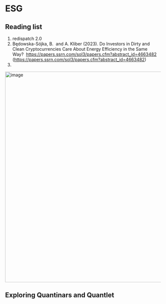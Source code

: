 # ESG


## Reading list


1. redispatch 2.0
2. Będowska-Sójka, B.  and A. Kliber (2023). Do Investors in Dirty and Clean Cryptocurrencies Care About Energy Efficiency in the Same Way?  https://papers.ssrn.com/sol3/papers.cfm?abstract_id=4663482 (https://papers.ssrn.com/sol3/papers.cfm?abstract_id=4663482)
3. 




<img width="684" alt="image" src="https://github.com/venteng/finalytics/assets/55239313/fc59f003-808a-4482-8cdd-8b6845a37e4a">


## Exploring Quantinars and Quantlet 
